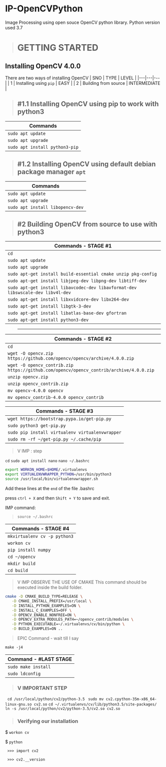 # IP-OpenCVPython
Image Processing using open souce OpenCV python library. Python version used 3.7

> # GETTING STARTED

## Installing OpenCV 4.0.0

There are two ways of installing OpenCV
| SNO  | TYPE  |  LEVEL |
|---|---|---|
| 1  | Installing using `pip`  | EASY  |
| 2  | Building from source  | INTERMEDIATE  |

> ## #1.1 Installing OpenCV using pip to work with python3

| Commands  |
|---|
| `sudo apt update`  |
| `sudo apt upgrade`  |
| `sudo apt install python3-pip`  |

>## #1.2 Installing OpenCV using default debian package manager `apt`

| Commands  |
|---|
| `sudo apt update`  |
| `sudo apt upgrade`  |
| `sudo apt install libopencv-dev`  |


> ## #2 Building OpenCV from source to use with python3

| Commands - STAGE #1  |
|---|
| `cd`  |
| `sudo apt update`  |
| `sudo apt upgrade`  |
| `sudo apt-get install build-essential cmake unzip pkg-config`  |
| `sudo apt-get install libjpeg-dev libpng-dev libtiff-dev`  |
| `sudo apt-get install libavcodec-dev libavformat-dev libswscale-dev libv4l-dev`  |
| `sudo apt-get install libxvidcore-dev libx264-dev`  |
| `sudo apt-get install libgtk-3-dev`  |
|  `sudo apt-get install libatlas-base-dev gfortran` |
| `sudo apt-get install python3-dev`  |

> ----------------------

| Commands - STAGE #2  |
|---|
| `cd`  |
| `wget -O opencv.zip https://github.com/opencv/opencv/archive/4.0.0.zip`  |
| `wget -O opencv_contrib.zip https://github.com/opencv/opencv_contrib/archive/4.0.0.zip`  |
|  `unzip opencv.zip` |
| `unzip opencv_contrib.zip`  |
| `mv opencv-4.0.0 opencv`  |
| `mv opencv_contrib-4.0.0 opencv_contrib`  |

| Commands - STAGE #3  |
|---|
| `wget https://bootstrap.pypa.io/get-pip.py`  |
| `sudo python3 get-pip.py`  |
| `sudo pip install virtualenv virtualenvwrapper`  |
| `sudo rm -rf ~/get-pip.py ~/.cache/pip`  |

> V IMP : step

`cd`
`sudo apt install nano`
`nano ~/.bashrc`

```sh
export WORKON_HOME=$HOME/.virtualenvs
export VIRTUALENVWRAPPER_PYTHON=/usr/bin/python3
source /usr/local/bin/virtualenvwrapper.sh
```

Add these lines at the `end` of the file .bashrc

press `ctrl + X` and then `Shift + Y` to save and exit.

IMP command:

 > `source ~/.bashrc`

 | Commands - STAGE #4  |
|---|
| `mkvirtualenv cv -p python3`  |
| `workon cv`  |
| `pip install numpy`  |
| `cd ~/opencv`  |
| `mkdir build`  |
| `cd build`  |

> V IMP OBSERVE THE USE OF CMAKE
 This command should be executed inside the build folder.

 ```sh
 cmake -D CMAKE_BUILD_TYPE=RELEASE \
	-D CMAKE_INSTALL_PREFIX=/usr/local \
	-D INSTALL_PYTHON_EXAMPLES=ON \
	-D INSTALL_C_EXAMPLES=OFF \
	-D OPENCV_ENABLE_NONFREE=ON \
	-D OPENCV_EXTRA_MODULES_PATH=~/opencv_contrib/modules \
	-D PYTHON_EXECUTABLE=~/.virtualenvs/cv/bin/python \
	-D BUILD_EXAMPLES=ON ..
 ```

 > EPIC Command - wait till I say

 `make -j4`

| Command - #LAST STAGE  |
|---|
| `sudo make install`  |
| `sudo ldconfig`  |


> ### V IMPORTANT STEP

` cd /usr/local/python/cv2/python-3.5`
` sudo mv cv2.cpython-35m-x86_64-linux-gnu.so cv2.so`
`cd ~/.virtualenvs/cv/lib/python3.5/site-packages/`
`ln -s /usr/local/python/cv2/python-3.5/cv2.so cv2.so`

> ### Verifying our installation

$  `workon cv`

$ `python`

` >>> import cv2`

` >>> cv2.__version`

